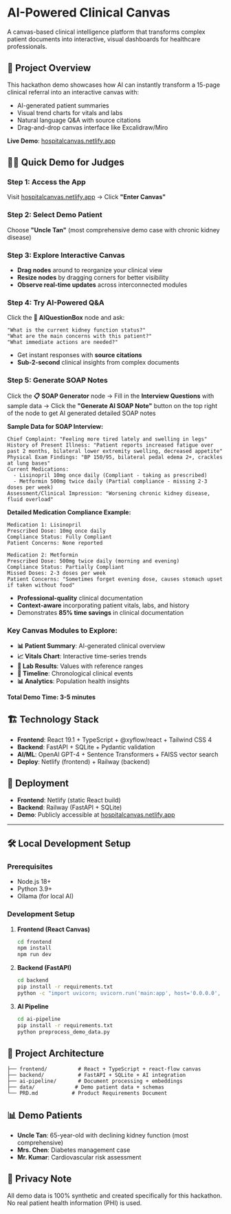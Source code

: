 # AI-Powered Clinical Canvas

A canvas-based clinical intelligence platform that transforms complex patient documents into interactive, visual dashboards for healthcare professionals.

## 🎯 Project Overview

This hackathon demo showcases how AI can instantly transform a 15-page clinical referral into an interactive canvas with:
- AI-generated patient summaries
- Visual trend charts for vitals and labs
- Natural language Q&A with source citations
- Drag-and-drop canvas interface like Excalidraw/Miro

**Live Demo**: [hospitalcanvas.netlify.app](https://hospitalcanvas.netlify.app)

## 🧑‍⚕️ Quick Demo for Judges

### **Step 1: Access the App**
Visit [hospitalcanvas.netlify.app](https://hospitalcanvas.netlify.app) → Click **"Enter Canvas"**

### **Step 2: Select Demo Patient**
Choose **"Uncle Tan"** (most comprehensive demo case with chronic kidney disease)

### **Step 3: Explore Interactive Canvas**
- **Drag nodes** around to reorganize your clinical view
- **Resize nodes** by dragging corners for better visibility
- **Observe real-time updates** across interconnected modules

### **Step 4: Try AI-Powered Q&A**
Click the **🧠 AIQuestionBox** node and ask:
```
"What is the current kidney function status?"
"What are the main concerns with this patient?"
"What immediate actions are needed?"
```
- Get instant responses with **source citations**
- **Sub-2-second** clinical insights from complex documents

### **Step 5: Generate SOAP Notes**
Click the **📋 SOAP Generator** node → Fill in the **Interview Questions** with sample data → Click the **"Generate AI SOAP Note"** button on the top right of the node to get AI generated detailed SOAP notes

**Sample Data for SOAP Interview:**
```
Chief Complaint: "Feeling more tired lately and swelling in legs"
History of Present Illness: "Patient reports increased fatigue over past 2 months, bilateral lower extremity swelling, decreased appetite"
Physical Exam Findings: "BP 150/95, bilateral pedal edema 2+, crackles at lung bases"
Current Medications: 
  - Lisinopril 10mg once daily (Compliant - taking as prescribed)
  - Metformin 500mg twice daily (Partial compliance - missing 2-3 doses per week)
Assessment/Clinical Impression: "Worsening chronic kidney disease, fluid overload"
```

**Detailed Medication Compliance Example:**
```
Medication 1: Lisinopril
Prescribed Dose: 10mg once daily
Compliance Status: Fully Compliant
Patient Concerns: None reported

Medication 2: Metformin  
Prescribed Dose: 500mg twice daily (morning and evening)
Compliance Status: Partially Compliant
Missed Doses: 2-3 doses per week
Patient Concerns: "Sometimes forget evening dose, causes stomach upset if taken without food"
```

- **Professional-quality** clinical documentation
- **Context-aware** incorporating patient vitals, labs, and history  
- Demonstrates **85% time savings** in clinical documentation

### **Key Canvas Modules to Explore:**
- **📊 Patient Summary**: AI-generated clinical overview
- **📈 Vitals Chart**: Interactive time-series trends  
- **🧪 Lab Results**: Values with reference ranges
- **📅 Timeline**: Chronological clinical events
- **📊 Analytics**: Population health insights

**Total Demo Time: 3-5 minutes**

## 🏗️ Technology Stack

- **Frontend**: React 19.1 + TypeScript + @xyflow/react + Tailwind CSS 4
- **Backend**: FastAPI + SQLite + Pydantic validation
- **AI/ML**: OpenAI GPT-4 + Sentence Transformers + FAISS vector search
- **Deploy**: Netlify (frontend) + Railway (backend)

## 🚀 Deployment

- **Frontend**: Netlify (static React build)
- **Backend**: Railway (FastAPI + SQLite)
- **Demo**: Publicly accessible at [hospitalcanvas.netlify.app](https://hospitalcanvas.netlify.app)

---

## 🛠️ Local Development Setup

### Prerequisites
- Node.js 18+
- Python 3.9+
- Ollama (for local AI)

### Development Setup

1. **Frontend (React Canvas)**
   ```bash
   cd frontend
   npm install
   npm run dev
   ```

2. **Backend (FastAPI)**
   ```bash
   cd backend
   pip install -r requirements.txt
   python -c "import uvicorn; uvicorn.run('main:app', host='0.0.0.0', port=8000, reload=False)"
   ```

3. **AI Pipeline**
   ```bash
   cd ai-pipeline
   pip install -r requirements.txt
   python preprocess_demo_data.py
   ```

## 📁 Project Architecture

```
├── frontend/          # React + TypeScript + react-flow canvas
├── backend/           # FastAPI + SQLite + AI integration
├── ai-pipeline/       # Document processing + embeddings
├── data/             # Demo patient data + schemas
└── PRD.md           # Product Requirements Document
```

## 📊 Demo Patients

- **Uncle Tan**: 65-year-old with declining kidney function (most comprehensive)
- **Mrs. Chen**: Diabetes management case
- **Mr. Kumar**: Cardiovascular risk assessment

## 🔐 Privacy Note

All demo data is 100% synthetic and created specifically for this hackathon. No real patient health information (PHI) is used.